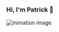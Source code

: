 ### Hi, I'm Patrick 👋

<img src="https://img.freepik.com/free-vector/vector-cartoon-background-overtime-police-department-private-detective-night-dark-room-with-desk-computer-chair-client-interior-cabinet-investigation-moonlight-from-window_33099-1301.jpg?size=626&ext=jpg&ga=GA1.1.1838044186.1671640621" alt="inimation image">
<p I'm a passionate full-stack Developer who love to build very cool software to make people's life easier.I like experimenting with new technologies, building small projects, and occassionally joining hackathons. ✨ 
🌱 I’m currently looking for new opportunities
📫 How to reach me: patrickkeita80@yahoo.com></p>
